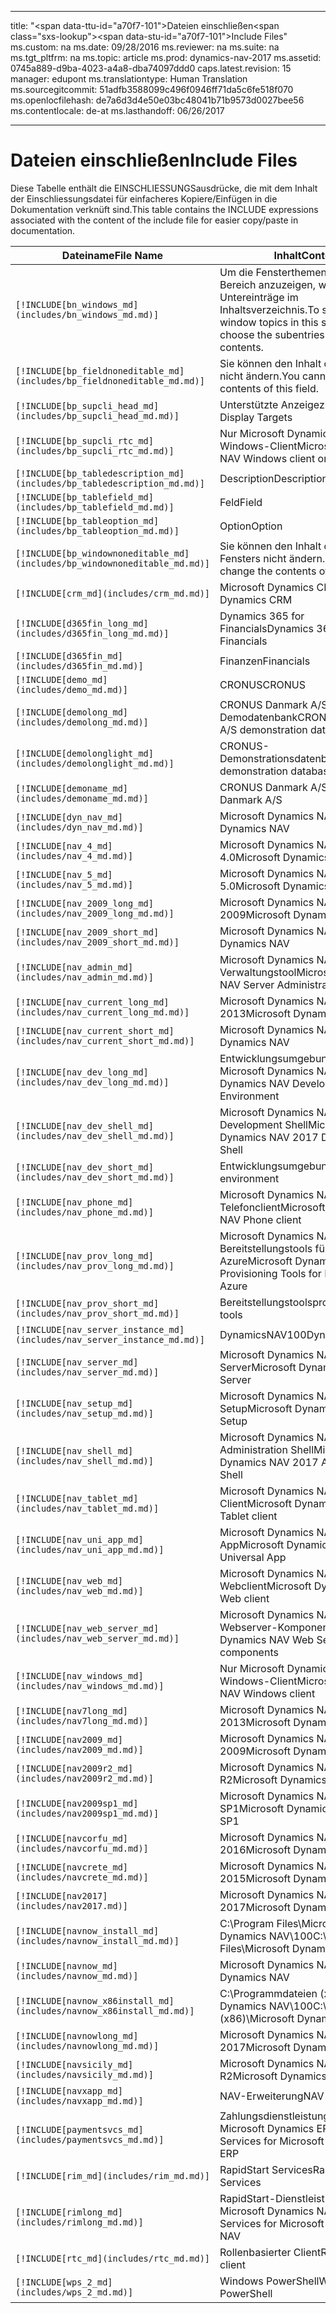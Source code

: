 
---
title: "<span data-ttu-id=\"a70f7-101\">Dateien einschließen</span><span class=\"sxs-lookup\"><span data-stu-id=\"a70f7-101\">Include Files</span></span>"
ms.custom: na
ms.date: 09/28/2016
ms.reviewer: na
ms.suite: na
ms.tgt_pltfrm: na
ms.topic: article
ms.prod: dynamics-nav-2017
ms.assetid: 0745a889-d9ba-4023-a4a8-dba74097ddd0
caps.latest.revision: 15
manager: edupont
ms.translationtype: Human Translation
ms.sourcegitcommit: 51adfb3588099c496f0946ff71da5c6fe518f070
ms.openlocfilehash: de7a6d3d4e50e03bc48041b71b9573d0027bee56
ms.contentlocale: de-at
ms.lasthandoff: 06/26/2017

---

# <a name="include-files"></a><span data-ttu-id="a70f7-102">Dateien einschließen</span><span class="sxs-lookup"><span data-stu-id="a70f7-102">Include Files</span></span>

<span data-ttu-id="a70f7-103">Diese Tabelle enthält die EINSCHLIESSUNGSausdrücke, die mit dem Inhalt der Einschliessungsdatei für einfacheres Kopiere/Einfügen in die Dokumentation verknüft sind.</span><span class="sxs-lookup"><span data-stu-id="a70f7-103">This table contains the INCLUDE expressions associated with the content of the include file for easier copy/paste in documentation.</span></span>

|<span data-ttu-id="a70f7-104">Dateiname</span><span class="sxs-lookup"><span data-stu-id="a70f7-104">File Name</span></span>   |<span data-ttu-id="a70f7-105">Inhalt</span><span class="sxs-lookup"><span data-stu-id="a70f7-105">Content</span></span>  |
|------------|---------|
|`[!INCLUDE[bn_windows_md](includes/bn_windows_md.md)]`|<span data-ttu-id="a70f7-106">Um die Fensterthemen in diesem Bereich anzuzeigen, wählen Sie die Untereinträge im Inhaltsverzeichnis.</span><span class="sxs-lookup"><span data-stu-id="a70f7-106">To see the window topics in this section, choose the subentries in the table of contents.</span></span>|
|`[!INCLUDE[bp_fieldnoneditable_md](includes/bp_fieldnoneditable_md.md)]`|<span data-ttu-id="a70f7-107">Sie können den Inhalt dieses Felds nicht ändern.</span><span class="sxs-lookup"><span data-stu-id="a70f7-107">You cannot change the contents of this field.</span></span>|
|`[!INCLUDE[bp_supcli_head_md](includes/bp_supcli_head_md.md)]`|<span data-ttu-id="a70f7-108">Unterstützte Anzeigeziele</span><span class="sxs-lookup"><span data-stu-id="a70f7-108">Supported Display Targets</span></span>|
|`[!INCLUDE[bp_supcli_rtc_md](includes/bp_supcli_rtc_md.md)]`|<span data-ttu-id="a70f7-109">Nur Microsoft Dynamics NAV Windows-Client</span><span class="sxs-lookup"><span data-stu-id="a70f7-109">Microsoft Dynamics NAV Windows client only</span></span>|
|`[!INCLUDE[bp_tabledescription_md](includes/bp_tabledescription_md.md)]`|<span data-ttu-id="a70f7-110">Description</span><span class="sxs-lookup"><span data-stu-id="a70f7-110">Description</span></span>| 
|`[!INCLUDE[bp_tablefield_md](includes/bp_tablefield_md.md)]`|<span data-ttu-id="a70f7-111">Feld</span><span class="sxs-lookup"><span data-stu-id="a70f7-111">Field</span></span>|
|`[!INCLUDE[bp_tableoption_md](includes/bp_tableoption_md.md)]`|<span data-ttu-id="a70f7-112">Option</span><span class="sxs-lookup"><span data-stu-id="a70f7-112">Option</span></span>|
|`[!INCLUDE[bp_windownoneditable_md](includes/bp_windownoneditable_md.md)]`|<span data-ttu-id="a70f7-113">Sie können den Inhalt dieses Fensters nicht ändern.</span><span class="sxs-lookup"><span data-stu-id="a70f7-113">You cannot change the contents of this window.</span></span>|
|`[!INCLUDE[crm_md](includes/crm_md.md)]`|<span data-ttu-id="a70f7-114">Microsoft Dynamics CRM</span><span class="sxs-lookup"><span data-stu-id="a70f7-114">Microsoft Dynamics CRM</span></span>|
|`[!INCLUDE[d365fin_long_md](includes/d365fin_long_md.md)]`|<span data-ttu-id="a70f7-115">Dynamics 365 for Financials</span><span class="sxs-lookup"><span data-stu-id="a70f7-115">Dynamics 365 for Financials</span></span>|
|`[!INCLUDE[d365fin_md](includes/d365fin_md.md)]`|<span data-ttu-id="a70f7-116">Finanzen</span><span class="sxs-lookup"><span data-stu-id="a70f7-116">Financials</span></span>|
|`[!INCLUDE[demo_md](includes/demo_md.md)]`|<span data-ttu-id="a70f7-117">CRONUS</span><span class="sxs-lookup"><span data-stu-id="a70f7-117">CRONUS</span></span>|
|`[!INCLUDE[demolong_md](includes/demolong_md.md)]`|<span data-ttu-id="a70f7-118">CRONUS Danmark A/S Demodatenbank</span><span class="sxs-lookup"><span data-stu-id="a70f7-118">CRONUS Danmark A/S demonstration database</span></span>|
|`[!INCLUDE[demolonglight_md](includes/demolonglight_md.md)]`|<span data-ttu-id="a70f7-119">CRONUS-Demonstrationsdatenbank</span><span class="sxs-lookup"><span data-stu-id="a70f7-119">CRONUS demonstration database</span></span>|
|`[!INCLUDE[demoname_md](includes/demoname_md.md)]`|<span data-ttu-id="a70f7-120">CRONUS Danmark A/S</span><span class="sxs-lookup"><span data-stu-id="a70f7-120">CRONUS Danmark A/S</span></span>|
|`[!INCLUDE[dyn_nav_md](includes/dyn_nav_md.md)]`|<span data-ttu-id="a70f7-121">Microsoft Dynamics NAV</span><span class="sxs-lookup"><span data-stu-id="a70f7-121">Microsoft Dynamics NAV</span></span>|
|`[!INCLUDE[nav_4_md](includes/nav_4_md.md)]`|<span data-ttu-id="a70f7-122">Microsoft Dynamics NAV 4.0</span><span class="sxs-lookup"><span data-stu-id="a70f7-122">Microsoft Dynamics NAV 4.0</span></span>|
|`[!INCLUDE[nav_5_md](includes/nav_5_md.md)]`|<span data-ttu-id="a70f7-123">Microsoft Dynamics NAV 5.0</span><span class="sxs-lookup"><span data-stu-id="a70f7-123">Microsoft Dynamics NAV 5.0</span></span>|
|`[!INCLUDE[nav_2009_long_md](includes/nav_2009_long_md.md)]`|<span data-ttu-id="a70f7-124">Microsoft Dynamics NAV 2009</span><span class="sxs-lookup"><span data-stu-id="a70f7-124">Microsoft Dynamics NAV 2009</span></span>|
|`[!INCLUDE[nav_2009_short_md](includes/nav_2009_short_md.md)]`|<span data-ttu-id="a70f7-125">Microsoft Dynamics NAV</span><span class="sxs-lookup"><span data-stu-id="a70f7-125">Microsoft Dynamics NAV</span></span>|
|`[!INCLUDE[nav_admin_md](includes/nav_admin_md.md)]`|<span data-ttu-id="a70f7-126">Microsoft Dynamics NAV-Server-Verwaltungstool</span><span class="sxs-lookup"><span data-stu-id="a70f7-126">Microsoft Dynamics NAV Server Administration tool</span></span>|
|`[!INCLUDE[nav_current_long_md](includes/nav_current_long_md.md)]`|<span data-ttu-id="a70f7-127">Microsoft Dynamics NAV 2013</span><span class="sxs-lookup"><span data-stu-id="a70f7-127">Microsoft Dynamics NAV 2013</span></span>|
|`[!INCLUDE[nav_current_short_md](includes/nav_current_short_md.md)]`|<span data-ttu-id="a70f7-128">Microsoft Dynamics NAV</span><span class="sxs-lookup"><span data-stu-id="a70f7-128">Microsoft Dynamics NAV</span></span>|
|`[!INCLUDE[nav_dev_long_md](includes/nav_dev_long_md.md)]`|<span data-ttu-id="a70f7-129">Entwicklungsumgebung von Microsoft Dynamics NAV</span><span class="sxs-lookup"><span data-stu-id="a70f7-129">Microsoft Dynamics NAV Development Environment</span></span>|
|`[!INCLUDE[nav_dev_shell_md](includes/nav_dev_shell_md.md)]`|<span data-ttu-id="a70f7-130">Microsoft Dynamics NAV 2017 Development Shell</span><span class="sxs-lookup"><span data-stu-id="a70f7-130">Microsoft Dynamics NAV 2017 Development Shell</span></span>|
|`[!INCLUDE[nav_dev_short_md](includes/nav_dev_short_md.md)]`|<span data-ttu-id="a70f7-131">Entwicklungsumgebung</span><span class="sxs-lookup"><span data-stu-id="a70f7-131">development environment</span></span>|
|`[!INCLUDE[nav_phone_md](includes/nav_phone_md.md)]`|<span data-ttu-id="a70f7-132">Microsoft Dynamics NAV Telefonclient</span><span class="sxs-lookup"><span data-stu-id="a70f7-132">Microsoft Dynamics NAV Phone client</span></span>|
|`[!INCLUDE[nav_prov_long_md](includes/nav_prov_long_md.md)]`|<span data-ttu-id="a70f7-133">Microsoft Dynamics NAV Bereitstellungstools für Microsoft Azure</span><span class="sxs-lookup"><span data-stu-id="a70f7-133">Microsoft Dynamics NAV Provisioning Tools for Microsoft Azure</span></span>|
|`[!INCLUDE[nav_prov_short_md](includes/nav_prov_short_md.md)]`|<span data-ttu-id="a70f7-134">Bereitstellungstools</span><span class="sxs-lookup"><span data-stu-id="a70f7-134">provisioning tools</span></span>|
|`[!INCLUDE[nav_server_instance_md](includes/nav_server_instance_md.md)]`|<span data-ttu-id="a70f7-135">DynamicsNAV100</span><span class="sxs-lookup"><span data-stu-id="a70f7-135">DynamicsNAV100</span></span>|
|`[!INCLUDE[nav_server_md](includes/nav_server_md.md)]`|<span data-ttu-id="a70f7-136">Microsoft Dynamics NAV Server</span><span class="sxs-lookup"><span data-stu-id="a70f7-136">Microsoft Dynamics NAV Server</span></span>|
|`[!INCLUDE[nav_setup_md](includes/nav_setup_md.md)]`|<span data-ttu-id="a70f7-137">Microsoft Dynamics NAV 2017 Setup</span><span class="sxs-lookup"><span data-stu-id="a70f7-137">Microsoft Dynamics NAV 2017 Setup</span></span>|
|`[!INCLUDE[nav_shell_md](includes/nav_shell_md.md)]`|<span data-ttu-id="a70f7-138">Microsoft Dynamics NAV 2017 Administration Shell</span><span class="sxs-lookup"><span data-stu-id="a70f7-138">Microsoft Dynamics NAV 2017 Administration Shell</span></span>|
|`[!INCLUDE[nav_tablet_md](includes/nav_tablet_md.md)]`|<span data-ttu-id="a70f7-139">Microsoft Dynamics NAV Tablet-Client</span><span class="sxs-lookup"><span data-stu-id="a70f7-139">Microsoft Dynamics NAV Tablet client</span></span>|
|`[!INCLUDE[nav_uni_app_md](includes/nav_uni_app_md.md)]`|<span data-ttu-id="a70f7-140">Microsoft Dynamics NAV-Einheits-App</span><span class="sxs-lookup"><span data-stu-id="a70f7-140">Microsoft Dynamics NAV Universal App</span></span>|
|`[!INCLUDE[nav_web_md](includes/nav_web_md.md)]`|<span data-ttu-id="a70f7-141">Microsoft Dynamics NAV-Webclient</span><span class="sxs-lookup"><span data-stu-id="a70f7-141">Microsoft Dynamics NAV Web client</span></span>|
|`[!INCLUDE[nav_web_server_md](includes/nav_web_server_md.md)]`|<span data-ttu-id="a70f7-142">Microsoft Dynamics NAV Webserver-Komponenten</span><span class="sxs-lookup"><span data-stu-id="a70f7-142">Microsoft Dynamics NAV Web Server components</span></span>|
|`[!INCLUDE[nav_windows_md](includes/nav_windows_md.md)]`|<span data-ttu-id="a70f7-143">Nur Microsoft Dynamics NAV Windows-Client</span><span class="sxs-lookup"><span data-stu-id="a70f7-143">Microsoft Dynamics NAV Windows client</span></span>|
|`[!INCLUDE[nav7long_md](includes/nav7long_md.md)]`|<span data-ttu-id="a70f7-144">Microsoft Dynamics NAV 2013</span><span class="sxs-lookup"><span data-stu-id="a70f7-144">Microsoft Dynamics NAV 2013</span></span>|
|`[!INCLUDE[nav2009_md](includes/nav2009_md.md)]`|<span data-ttu-id="a70f7-145">Microsoft Dynamics NAV 2009</span><span class="sxs-lookup"><span data-stu-id="a70f7-145">Microsoft Dynamics NAV 2009</span></span>|
|`[!INCLUDE[nav2009r2_md](includes/nav2009r2_md.md)]`|<span data-ttu-id="a70f7-146">Microsoft Dynamics NAV 2009 R2</span><span class="sxs-lookup"><span data-stu-id="a70f7-146">Microsoft Dynamics NAV 2009 R2</span></span>|
|`[!INCLUDE[nav2009sp1_md](includes/nav2009sp1_md.md)]`|<span data-ttu-id="a70f7-147">Microsoft Dynamics NAV 2009 SP1</span><span class="sxs-lookup"><span data-stu-id="a70f7-147">Microsoft Dynamics NAV 2009 SP1</span></span>|
|`[!INCLUDE[navcorfu_md](includes/navcorfu_md.md)]`|<span data-ttu-id="a70f7-148">Microsoft Dynamics NAV 2016</span><span class="sxs-lookup"><span data-stu-id="a70f7-148">Microsoft Dynamics NAV 2016</span></span>|
|`[!INCLUDE[navcrete_md](includes/navcrete_md.md)]`|<span data-ttu-id="a70f7-149">Microsoft Dynamics NAV 2015</span><span class="sxs-lookup"><span data-stu-id="a70f7-149">Microsoft Dynamics NAV 2015</span></span>|
|`[!INCLUDE[nav2017](includes/nav2017.md)]`|<span data-ttu-id="a70f7-150">Microsoft Dynamics NAV 2017</span><span class="sxs-lookup"><span data-stu-id="a70f7-150">Microsoft Dynamics NAV 2017</span></span>|
|`[!INCLUDE[navnow_install_md](includes/navnow_install_md.md)]`|<span data-ttu-id="a70f7-151">C:\\Program Files\\Microsoft Dynamics NAV\\100</span><span class="sxs-lookup"><span data-stu-id="a70f7-151">C:\\Program Files\\Microsoft Dynamics NAV\\100</span></span>|
|`[!INCLUDE[navnow_md](includes/navnow_md.md)]`|<span data-ttu-id="a70f7-152">Microsoft Dynamics NAV</span><span class="sxs-lookup"><span data-stu-id="a70f7-152">Microsoft Dynamics NAV</span></span>|
|`[!INCLUDE[navnow_x86install_md](includes/navnow_x86install_md.md)]`|<span data-ttu-id="a70f7-153">C:\\Programmdateien \(x86\)\\Microsoft Dynamics NAV\\100</span><span class="sxs-lookup"><span data-stu-id="a70f7-153">C:\\Program Files \(x86\)\\Microsoft Dynamics NAV\\100</span></span>|
|`[!INCLUDE[navnowlong_md](includes/navnowlong_md.md)]`|<span data-ttu-id="a70f7-154">Microsoft Dynamics NAV 2017</span><span class="sxs-lookup"><span data-stu-id="a70f7-154">Microsoft Dynamics NAV 2017</span></span>|
|`[!INCLUDE[navsicily_md](includes/navsicily_md.md)]`|<span data-ttu-id="a70f7-155">Microsoft Dynamics NAV 2013 R2</span><span class="sxs-lookup"><span data-stu-id="a70f7-155">Microsoft Dynamics NAV 2013 R2</span></span>|
|`[!INCLUDE[navxapp_md](includes/navxapp_md.md)]`|<span data-ttu-id="a70f7-156">NAV-Erweiterung</span><span class="sxs-lookup"><span data-stu-id="a70f7-156">NAV extension</span></span>|
|`[!INCLUDE[paymentsvcs_md](includes/paymentsvcs_md.md)]`|<span data-ttu-id="a70f7-157">Zahlungsdienstleistungen für Microsoft Dynamics ERP</span><span class="sxs-lookup"><span data-stu-id="a70f7-157">Payment Services for Microsoft Dynamics ERP</span></span>|
|`[!INCLUDE[rim_md](includes/rim_md.md)]`|<span data-ttu-id="a70f7-158">RapidStart Services</span><span class="sxs-lookup"><span data-stu-id="a70f7-158">RapidStart Services</span></span>|
|`[!INCLUDE[rimlong_md](includes/rimlong_md.md)]`|<span data-ttu-id="a70f7-159">RapidStart-Dienstleistungen für Microsoft Dynamics NAV</span><span class="sxs-lookup"><span data-stu-id="a70f7-159">RapidStart Services for Microsoft Dynamics NAV</span></span>|
|`[!INCLUDE[rtc_md](includes/rtc_md.md)]`|<span data-ttu-id="a70f7-160">Rollenbasierter Client</span><span class="sxs-lookup"><span data-stu-id="a70f7-160">RoleTailored client</span></span>|
|`[!INCLUDE[wps_2_md](includes/wps_2_md.md)]`|<span data-ttu-id="a70f7-161">Windows PowerShell</span><span class="sxs-lookup"><span data-stu-id="a70f7-161">Windows PowerShell</span></span>|

